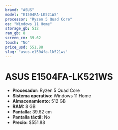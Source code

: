 ```yaml
---
brand: "ASUS"
model: "E1504FA-LK521WS"
processor: "Ryzen 5 Quad Core"
os: "Windows 11 Home"
storage_gb: 512
ram_gb: 8
screen_cm: 39.62
touch: "No"
price_usd: 551.88
slug: "asus-e1504fa-lk521ws"
---
```


# ASUS E1504FA-LK521WS

- **Procesador:** Ryzen 5 Quad Core
- **Sistema operativo:** Windows 11 Home
- **Almacenamiento:** 512 GB
- **RAM:** 8 GB
- **Pantalla:** 39.62 cm
- **Pantalla táctil:** No
- **Precio:** $551.88
